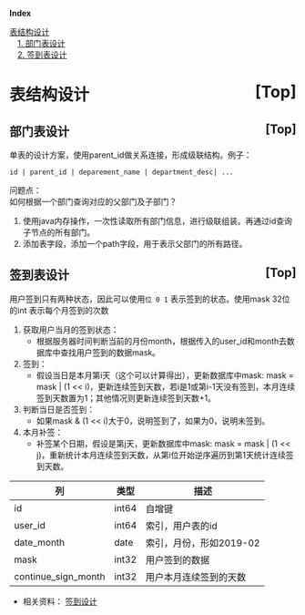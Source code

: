 <a name="index">**Index**</a>

<a href="#0">表结构设计</a>  
&emsp;<a href="#1">1. 部门表设计</a>  
&emsp;<a href="#2">2. 签到表设计</a>  
# <a name="0">表结构设计</a><a style="float:right;text-decoration:none;" href="#index">[Top]</a>

## <a name="1">部门表设计</a><a style="float:right;text-decoration:none;" href="#index">[Top]</a>
单表的设计方案，使用parent_id做关系连接，形成级联结构。例子：
```
id | parent_id | deparement_name | department_desc| ...
```

问题点： \
如何根据一个部门查询对应的父部门及子部门？
1. 使用java内存操作，一次性读取所有部门信息，进行级联组装。再通过id查询子节点的所有部门。
2. 添加表字段，添加一个path字段，用于表示父部门的所有路径。

## <a name="2">签到表设计</a><a style="float:right;text-decoration:none;" href="#index">[Top]</a>
用户签到只有两种状态，因此可以使用`位 0 1` 表示签到的状态。使用mask 32位的int 表示每个月签到的次数
1. 获取用户当月的签到状态：
    - 根据服务器时间判断当前的月份month，根据传入的user_id和month去数据库中查找用户签到的数据mask。
2. 签到：
    - 假设当日是本月第i天（这个可以计算得出），更新数据库中mask: mask = mask | (1 << i)，更新连续签到天数，若i是1或第i-1天没有签到，本月连续签到天数置为1；其他情况则更新连续签到天数+1。
3. 判断当日是否签到：
    - 如果mask & (1 << i)大于0，说明签到了，如果为0，说明未签到。
4. 本月补签：
    - 补签某个日期，假设是第j天，更新数据库中mask: mask = mask | (1 << j)，重新统计本月连续签到天数，从第i位开始逆序遍历到第1天统计连续签到天数。


| 列 | 类型 | 描述 |
| --- | --- | ---|
|id|int64|自增键|
|user_id|int64|索引，用户表的id|
|date_month|date|索引，月份，形如2019-02|
|mask|int32|用户签到的数据|
|continue_sign_month|int32|用户本月连续签到的天数|

- 相关资料： [签到设计](https://blog.csdn.net/liyunlong41/article/details/86739134)
